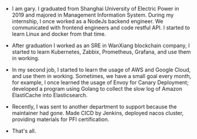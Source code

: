 - I am gary. I graduated from Shanghai University of Electric Power in 2019 and majored in  Management Information System.
During my internship, I once worked as a NodeJs backend engineer. We communicated with frontend engineers and code restful API. I started to learn Linux and docker from that time. 

- After graduation I worked as an SRE in WanXiang blockchain company, I started to learn Kubernetes, Zabbix, Prometheus, Grafana, and use them in working.

- In my second job, I started to learn the usage of AWS and Google Cloud, and use them in working. Sometimes, we have a small goal every month, for example, I once learned the usage of Envoy for Canary Deployment; developed a program using Golang to collect the slow log of Amazon ElastiCache into Elasticsearch.

- Recently, I was sent to another department to support because the maintainer had gone. Made CICD by Jenkins, deployed nacos cluster, providing materials for PFI certification.

- That's all.